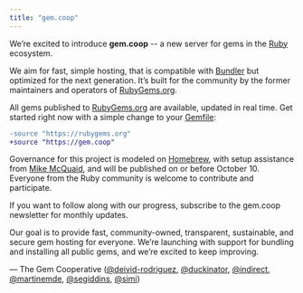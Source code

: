 ```yaml
---
title: "gem.coop"
---
```


We’re excited to introduce **gem.coop** -- a new server for gems in the [Ruby](https://ruby-lang.org/) ecosystem.

We aim for fast, simple hosting, that is compatible with [Bundler](https://bundler.io/) but optimized for the next generation. It’s built for the community by the former maintainers and operators of [RubyGems.org](https://rubygems.org/).

All gems published to [RubyGems.org](https://rubygems.org/) are available, updated in real time. Get started right now with a simple change to your [Gemfile](https://bundler.io/guides/gemfile.html):

```diff
-source "https://rubygems.org"
+source "https://gem.coop"
```

Governance for this project is modeled on [Homebrew](https://brew.sh/), with setup assistance from [Mike McQuaid](https://github.com/MikeMcQuaid), and will be published on or before October 10. Everyone from the Ruby community is welcome to contribute and participate.

If you want to follow along with our progress, subscribe to the gem.coop newsletter for monthly updates.

Our goal is to provide fast, community-owned, transparent, sustainable, and secure gem hosting for everyone. We’re launching with support for bundling and installing all public gems, and we’re excited to keep improving.

— The Gem Cooperative ([@deivid-rodriguez](https://github.com/deivid-rodriguez), [@duckinator](https://github.com/duckinator), [@indirect](https://github.com/indirect), [@martinemde](https://github.com/martinemde), [@segiddins](https://github.com/segiddins), [@simi](https://github.com/simi))
